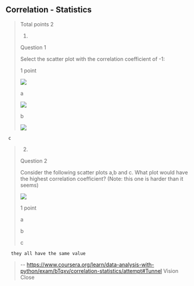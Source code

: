 ## Correlation - Statistics
> 
> Total points 2
> 
> 1.
> 
> Question 1
> 
> Select the scatter plot with the correlation coefficient of -1:
> 
> 1 point
> 
>  ![](https://d3c33hcgiwev3.cloudfront.net/imageAssetProxy.v1/2ZA6MzniEeidXxL-BXBIhA_ab915e15e11c2dcad01fbe47e6edb57c_Screen-Shot-2018-04-06-at-4.51.42-PM.png?expiry=1597449600000&hmac=9jCkj4YExXSYaxknxcM8C9IvB6an3dgAkGHjdQsyoCg)
> 
> a 
> 
>  ![](https://d3c33hcgiwev3.cloudfront.net/imageAssetProxy.v1/CIR9LjnjEeiM9Q4Js9CcVg_6370525ca04280a80050e0ed80ae7d93_Screen-Shot-2018-04-06-at-4.51.46-PM.png?expiry=1597449600000&hmac=jjtl4l3o_JgfpqG8ALFWMqX5XgzdpL0pS5SURcqxHK0)
> 
> b 
> 
>  ![](https://d3c33hcgiwev3.cloudfront.net/imageAssetProxy.v1/KU6oDznjEeidXxL-BXBIhA_c53c131579b2994bb907f775a33aec18_Screen-Shot-2018-04-06-at-4.51.49-PM.png?expiry=1597449600000&hmac=2pGXwbI3tP7pbGACpZFryoP62u9SvHTXF36jLJQx_Is)
> 

     c 
> 
> 2.
> 
> Question 2
> 
> Consider the following scatter plots a,b and c. What plot would have the highest correlation coefficient? (Note: this one is harder than it seems)
> 
> ![](https://d3c33hcgiwev3.cloudfront.net/imageAssetProxy.v1/A7kdbTnkEeiUEwpDBScAAA_f4555bfc2772dc4a173fcf275795d0e1_Screen-Shot-2018-04-06-at-5.45.21-PM.png?expiry=1597449600000&hmac=yczNeC1WE-bU7_Qp8SC0b5XQrZ6BM5U5gGOeVcxv9OY)
> 
> 1 point
> 
>  a 
> 
>  b 
> 
>  c 
> 

      they all have the same value
>
> -- https://www.coursera.org/learn/data-analysis-with-python/exam/bTqxv/correlation-statistics/attempt#Tunnel Vision Close
